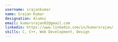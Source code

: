 ```yaml
---
username: srajankumar
name: Srajan Kumar
designation: Alumni
email: kumarsrajan02@gmail.com
linkedin: https://www.linkedin.com/in/kumarsrajan/
skills: C, C++, Web Development, Design
---
```

